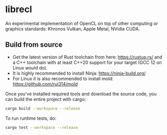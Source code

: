 # librecl

An experimental implementation of OpenCL on top of other computing or graphics
standards: Khronos Vulkan, Apple Metal, NVidia CUDA.

## Build from source

- Get the latest version of Rust toolchain from here: https://rustup.rs/ and
  a C++ toolchain with at least C++20 support for your target (GCC 12 on Linux
  would do).
- It is highly recommended to install Ninja: https://ninja-build.org/
- For Linux it is also recommended to install mold: https://github.com/rui314/mold

Once you've installed required tools and download the source code, you can
build the entire project with cargo:
```bash
cargo build --workspace --release
```

To run runtime tests, do:
```bash
cargo test --workspace --release
```

